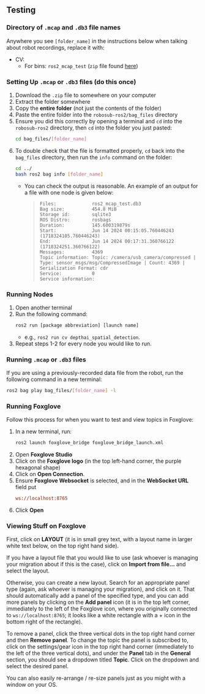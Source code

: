 ## Testing

### Directory of `.mcap` and `.db3` file names

Anywhere you see `[folder_name]` in the instructions below when talking about robot recordings, replace it with:

* CV:
    * For bins: `ros2_mcap_test` (`zip` file found [here](https://dukeroboticsclub.slack.com/archives/CFCGQL55K/p1730566049146299))

### Setting Up `.mcap` or `.db3` files (do this once)

1. Download the `.zip` file to somewhere on your computer
2. Extract the folder somewhere
3. Copy the **entire folder** (not just the contents of the folder)
4. Paste the entire folder into the `robosub-ros2/bag_files` directory
5. Ensure you did this correctly by opening a terminal and `cd` into the `robosub-ros2` directory, then `cd` into the folder you just pasted:
    ```bash
    cd bag_files/[folder_name]
    ```
6. To double check that the file is formatted properly, `cd` back into the `bag_files` directory, then run the `info` command on the folder:
    ```bash
    cd ../
    bash ros2 bag info [folder_name]
    ```
    - You can check the output is reasonable. An example of an output for a file with one node is given below:
        >```
        >Files:             ros2_mcap_test.db3
        >Bag size:          454.8 MiB
        >Storage id:        sqlite3
        >ROS Distro:        rosbags
        >Duration:          145.600319879s
        >Start:             Jun 14 2024 00:15:05.760446243 (1718324105.760446243)
        >End:               Jun 14 2024 00:17:31.360766122 (1718324251.360766122)
        >Messages:          4369
        >Topic information: Topic: /camera/usb_camera/compressed | Type: sensor_msgs/msg/CompressedImage | Count: 4369 | Serialization Format: cdr
        >Service:           0
        >Service information:
        >```
### Running Nodes

1. Open another terminal
2. Run the following command:
    ```bash
    ros2 run [package abbreviation] [launch name]
    ```
    - e.g., `ros2 run cv depthai_spatial_detection`.
3. Repeat steps 1-2 for every node you would like to run.

### Running `.mcap` or `.db3` files

If you are using a previously-recorded data file from the robot, run the following command in a new terminal:

```bash
ros2 bag play bag_files/[folder_name] -l
```

### Running Foxglove

Follow this process for when you want to test and view topics in Foxglove:

1. In a new terminal, run:
    ```bash
    ros2 launch foxglove_bridge foxglove_bridge_launch.xml
    ```
2. Open **Foxglove Studio**
3. Click on the **Foxglove logo** (in the top left-hand corner, the purple hexagonal shape)
4. Click on **Open Connection**.
5. Ensure **Foxglove Websocket** is selected, and in the **WebSocket URL** field put
    ```ini
    ws://localhost:8765
    ```
6. Click **Open**

### Viewing Stuff on Foxglove

First, click on **LAYOUT** (it is in small grey text, with a layout name in larger white text below, on the top right hand side).

If you have a layout file that you would like to use (ask whoever is managing your migration about if this is the case), click on **Import from file...** and select the layout.

Otherwise, you can create a new layout. Search for an appropriate panel type (again, ask whoever is managing your migration), and click on it. That should automatically add a panel of the specified type, and you can add more panels by clicking on the **Add panel** icon (it is in the top left corner, immediately to the left of the Foxglove icon, where you originally connected to `ws://localhost:8765`; it looks like a white rectangle with a + icon in the bottom right of the rectangle).

To remove a panel, click the three vertical dots in the top right hand corner and then **Remove panel**. To change the topic the panel is subscribed to, click on the settings/gear icon in the top right hand corner (immediately to the left of the three vertical dots), and under the **Panel** tab in the **General** section, you should see a dropdown titled **Topic**. Click on the dropdown and select the desired panel.

You can also easily re-arrange / re-size panels just as you might with a window on your OS.

